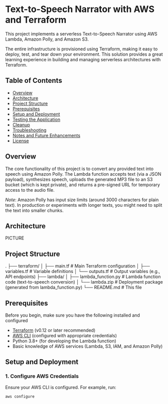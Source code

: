 # Text-to-Speech Narrator with AWS and Terraform

This project implements a serverless Text-to-Speech Narrator using AWS Lambda, Amazon Polly, and Amazon S3.

The entire infrastructure is provisioned using Terraform, making it easy to deploy, test, and tear down your environment. This solution provides a great learning experience in building and managing serverless architectures with Terraform.

## Table of Contents

- [Overview](#overview)
- [Architecture](#architecture)
- [Project Structure](#project-structure)
- [Prerequisites](#prerequisites)
- [Setup and Deployment](#setup-and-deployment)
- [Testing the Application](#testing-the-application)
- [Cleanup](#cleanup)
- [Troubleshooting](#troubleshooting)
- [Notes and Future Enhancements](#notes-and-future-enhancements)
- [License](#license)

## Overview

The core functionality of this project is to convert any provided text into speech using Amazon Polly. The Lambda function accepts text (via a JSON payload), synthesizes speech, uploads the generated MP3 file to an S3 bucket (which is kept private), and returns a pre-signed URL for temporary access to the audio file.

_Note_: Amazon Polly has input size limits (around 3000 characters for plain text). In production or experiments with longer texts, you might need to split the text into smaller chunks.

## Architecture

PICTURE

## Project Structure

. ├── terraform/ │ ├── main.tf # Main Terraform configuration │ ├── variables.tf # Variable definitions │ └── outputs.tf # Output variables (e.g., API endpoints) ├── lambda/ │ ├── lambda_function.py # Lambda function code (text-to-speech conversion) │ └── lambda.zip # Deployment package (generated from lambda_function.py) └── README.md # This file

## Prerequisites

Before you begin, make sure you have the following installed and configured

- [Terraform](https://www.terraform.io/) (v0.12 or later recommended)
- [AWS CLI](https://aws.amazon.com/cli/) (configured with appropriate credentials)
- Python 3.8+ (for developing the Lambda function)
- Basic knowledge of AWS services (Lambda, S3, IAM, and Amazon Polly)

## Setup and Deployment

### 1. Configure AWS Credentials

Ensure your AWS CLI is configured. For example, run:

```bash
aws configure
```
